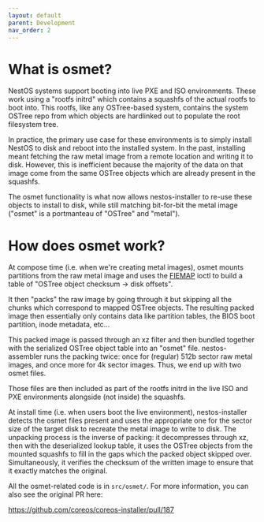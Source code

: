 ```yaml
---
layout: default
parent: Development
nav_order: 2
---
```


# What is osmet?

NestOS systems support booting into live PXE and ISO environments. These
work using a "rootfs initrd" which contains a squashfs of the actual
rootfs to boot into. This rootfs, like any OSTree-based system, contains
the system OSTree repo from which objects are hardlinked out to populate
the root filesystem tree.

In practice, the primary use case for these environments is to simply
install NestOS to disk and reboot into the installed system. In the
past, installing meant fetching the raw metal image from a remote
location and writing it to disk. However, this is inefficient because
the majority of the data on that image come from the same
OSTree objects which are already present in the squashfs.

The osmet functionality is what now allows nestos-installer to re-use
these objects to install to disk, while still matching bit-for-bit the
metal image ("osmet" is a portmanteau of "OSTree" and "metal").

# How does osmet work?

At compose time (i.e. when we're creating metal images), osmet mounts
partitions from the raw metal image and uses the [FIEMAP] ioctl to build
a table of "OSTree object checksum -> disk offsets".

It then "packs" the raw image by going through it but skipping all the
chunks which correspond to mapped OSTree objects. The resulting packed
image then essentially only contains data like partition tables, the
BIOS boot partition, inode metadata, etc...

This packed image is passed through an xz filter and then bundled
together with the serialized OSTree object table into an "osmet" file.
nestos-assembler runs the packing twice: once for (regular) 512b sector
raw metal images, and once more for 4k sector images. Thus, we end up
with two osmet files.

Those files are then included as part of the rootfs initrd in the live
ISO and PXE environments alongside (not inside) the squashfs.

At install time (i.e. when users boot the live environment),
nestos-installer detects the osmet files present and uses the
appropriate one for the sector size of the target disk to recreate the
metal image to write to disk. The unpacking process is the inverse of
packing: it decompresses through xz, then with the deserialized lookup
table, it uses the OSTree objects from the mounted squashfs to fill in
the gaps which the packed object skipped over. Simultaneously, it
verifies the checksum of the written image to ensure that it exactly
matches the original.

All the osmet-related code is in `src/osmet/`. For more information, you
can also see the original PR here:

https://github.com/coreos/coreos-installer/pull/187

[FIEMAP]: https://www.kernel.org/doc/html/latest/filesystems/fiemap.html
